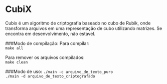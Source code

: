 CubiX
=====

Cubix é um algoritmo de criptografia baseado no cubo de Rubik, onde transforma arquivos em uma representação de cubo utilizando matrizes. Se encontra em desenvolvimento, não estavel.

###Modo de compilação:
Para compilar:<br>
`make all`

Para remover os arquivos compilados:<br>
`make clean`

###Modo de uso:
`./main -c arquivo_de_texto_puro`<br>
`./main -d arquivo_de_texto_criptografado`
